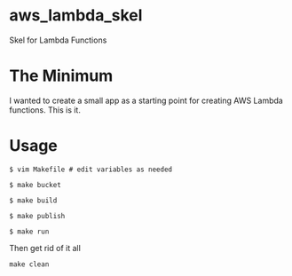 # aws_lambda_skel
Skel for Lambda Functions

# The Minimum
I wanted to create a small app as a starting point for creating AWS Lambda functions.  This is it.

# Usage

`$ vim Makefile # edit variables as needed`

`$ make bucket`

`$ make build`

`$ make publish`

`$ make run`

Then get rid of it all

`make clean`
